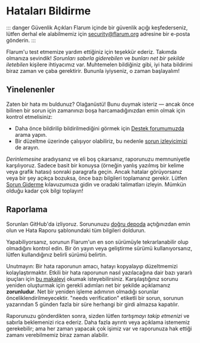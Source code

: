 # Hataları Bildirme

::: danger Güvenlik Açıkları
Flarum içinde bir güvenlik açığı keşfederseniz, lütfen derhal ele alabilmemiz için [security@flarum.org](mailto:security@flarum.org) adresine bir e-posta gönderin.
:::

Flarum'u test etmemize yardım ettiğiniz için teşekkür ederiz. Takımda olmanıza sevindik! *Sorunları sabırla giderebilen* ve *bunları net bir şekilde iletebilen* kişilere ihtiyacımız var. Muhtemelen bildiğiniz gibi, iyi hata bildirimi biraz zaman ve çaba gerektirir. Bununla iyiyseniz, o zaman başlayalım!

## Yinelenenler

Zaten bir hata mı buldunuz? Olağanüstü! Bunu duymak isteriz &mdash; ancak önce bilinen bir sorun için zamanınızı boşa harcamadığınızdan emin olmak için kontrol etmelisiniz:

- Daha önce bildirilip bildirilmediğini görmek için [Destek forumumuzda](https://discuss.flarum.org/t/support) arama yapın.
- Bir düzeltme üzerinde çalışıyor olabiliriz, bu nedenle [sorun izleyicimizi](https://github.com/flarum/core/issues) de arayın.

*Derinlemesine* aradıysanız ve eli boş çıkarsanız, raporunuzu memnuniyetle karşılıyoruz. Sadece basit bir konuysa (örneğin yanlış yazılmış bir kelime veya grafik hatası) sonraki paragrafa geçin. Ancak hatalar görüyorsanız veya bir şey açıkça bozuksa, önce bazı bilgileri toplamanız gerekir. Lütfen [Sorun Giderme](troubleshoot.md) kılavuzumuza gidin ve oradaki talimatları izleyin. Mümkün olduğu kadar çok bilgi toplayın!

## Raporlama

Sorunları GitHub'da izliyoruz. Sorununuzu [doğru depoda](https://github.com/flarum) açtığınızdan emin olun ve Hata Raporu şablonundaki tüm bilgileri doldurun.

Yapabiliyorsanız, sorunun Flarum'un en son sürümüyle tekrarlanabilir olup olmadığını kontrol edin. Bir ön yayın veya geliştirme sürümü kullanıyorsanız, lütfen kullandığınız belirli sürümü belirtin.

Unutmayın: Bir hata raporunun amacı, hatayı kopyalayıp düzeltmemizi kolaylaştırmaktır. Etkili bir hata raporunun nasıl yazılacağına dair bazı yararlı ipuçları için [bu makaleyi](https://www.chiark.greenend.org.uk/~sgtatham/bugs.html) okumak isteyebilirsiniz. Karşılaştığınız sorunu yeniden oluşturmak için gerekli adımları net bir şekilde açıklamanız **zorunludur**. Net bir yeniden işleme adımının olmadığı sorunlar önceliklendirilmeyecektir. "needs verification" etiketli bir sorun, sorunun yazarından 5 günden fazla bir süre herhangi bir girdi almazsa kapatılır.

Raporunuzu gönderdikten sonra, sizden lütfen *tartışmayı takip etmenizi* ve sabırla beklemenizi rica ederiz. Daha fazla ayrıntı veya açıklama istememiz gerekebilir; ama her zaman yapacak çok işimiz var ve raporunuza hak ettiği zamanı verebilmemiz biraz zaman alabilir.
